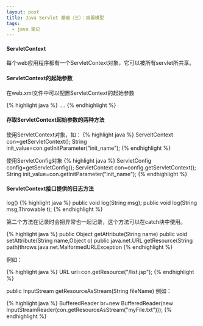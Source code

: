 ```yaml
---
layout: post
title: Java Servlet 基础（三）：容器模型
tags:
  - java 笔记
---
```


#### ServletContext
   每个web应用程序都有一个ServletContext对象，它可以被所有servlet所共享。
#### ServletContext的起始参数
在web.xml文件中可以配置ServletContext的起始参数

{% highlight java %}
<web-app> 
  <context-param>
    <param-name>
    <param-value>
  </context-param>
....
{% endhighlight %}

#### 存取ServletContext起始参数的两种方法
使用ServletContext对象，如：
{% highlight java %}
ServeltContext con=getServletContext();
String init_value=con.getInitParameter("init_name");
{% endhighlight %}

使用ServletConfig对象
{% highlight java %}
ServletConfig config=getServletConfig();
ServletContext con=config.getServletContext();
String init_value=con.getInitParameter("init_name");
{% endhighlight %}

#### ServletContext接口提供的日志方法
log()
{% highlight java %}
public void log(String msg);
public void log(String msg,Throwable t);
{% endhighlight %}

第二个方法在记录时会把异常也一起记录，这个方法可以在catch块中使用。

{% highlight java %}
public Object getAttribute(String name)
public void setAttribute(String name,Object o)
public java.net.URL getResource(String path)throws java.net.MalformedURLException
{% endhighlight %}

例如：

{% highlight java %}
URL url=con.getResource("/list.jsp");
{% endhighlight %}

public InputStream getResourceAsStream(String fileName)
例如：

{% highlight java %}
BufferedReader br=new BufferedReader(new InputStreamReader(con.getResourceAsStream("myFile.txt")));
{% endhighlight %}
